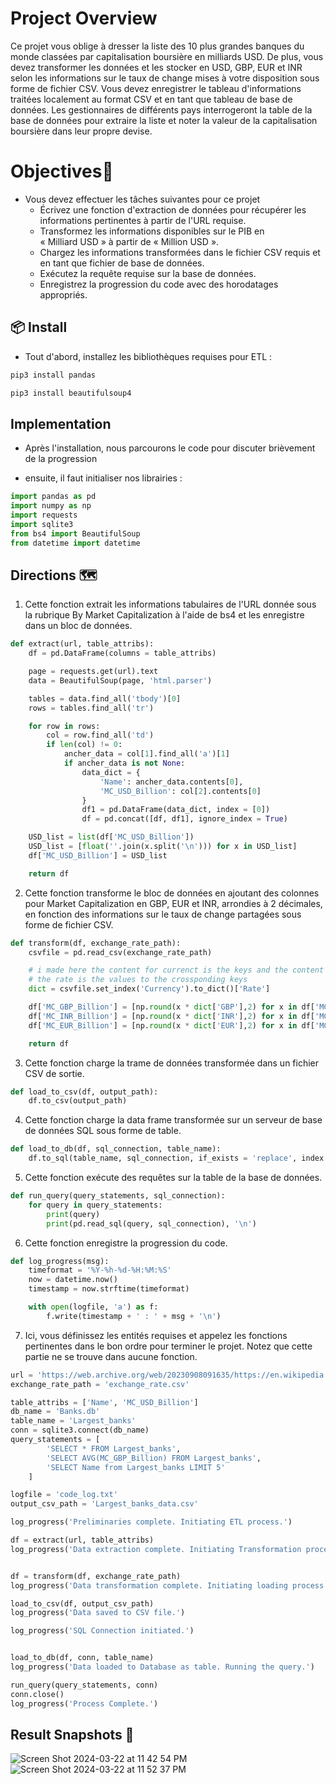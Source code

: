 # Project Overview 
Ce projet vous oblige à dresser la liste des 10 plus grandes banques du monde classées par capitalisation boursière en milliards USD. De plus, vous devez transformer les données et les stocker en USD, GBP, EUR et INR selon les informations sur le taux de change mises à votre disposition sous forme de fichier CSV. Vous devez enregistrer le tableau d'informations traitées localement au format CSV et en tant que tableau de base de données. Les gestionnaires de différents pays interrogeront la table de la base de données pour extraire la liste et noter la valeur de la capitalisation boursière dans leur propre devise.



# Objectives📝
* Vous devez effectuer les tâches suivantes pour ce projet
   - Écrivez une fonction d'extraction de données pour récupérer les informations pertinentes à partir de l'URL requise.
   - Transformez les informations disponibles sur le PIB en « Milliard USD » à partir de « Million USD ».
   - Chargez les informations transformées dans le fichier CSV requis et en tant que fichier de base de données.
   - Exécutez la requête requise sur la base de données.
   - Enregistrez la progression du code avec des horodatages appropriés.

## 📦 Install

- Tout d'abord, installez les bibliothèques requises pour ETL :

```bash
pip3 install pandas
```

```bash
pip3 install beautifulsoup4
```

## Implementation
- Après l'installation, nous parcourons le code pour discuter brièvement de la progression

- ensuite, il faut initialiser nos librairies :
```python
import pandas as pd 
import numpy as np 
import requests
import sqlite3
from bs4 import BeautifulSoup
from datetime import datetime
```  

## Directions 🗺
1. Cette fonction extrait les informations tabulaires de l'URL donnée sous la rubrique By Market Capitalization à l'aide de bs4 et les enregistre dans un bloc de données.
```python
def extract(url, table_attribs):
    df = pd.DataFrame(columns = table_attribs)

    page = requests.get(url).text
    data = BeautifulSoup(page, 'html.parser')

    tables = data.find_all('tbody')[0]
    rows = tables.find_all('tr')

    for row in rows:
        col = row.find_all('td')
        if len(col) != 0:
            ancher_data = col[1].find_all('a')[1]
            if ancher_data is not None:
                data_dict = {
                    'Name': ancher_data.contents[0],
                    'MC_USD_Billion': col[2].contents[0]
                }
                df1 = pd.DataFrame(data_dict, index = [0])
                df = pd.concat([df, df1], ignore_index = True)

    USD_list = list(df['MC_USD_Billion'])
    USD_list = [float(''.join(x.split('\n'))) for x in USD_list]
    df['MC_USD_Billion'] = USD_list

    return df
```

2. Cette fonction transforme le bloc de données en ajoutant des colonnes pour Market Capitalization en GBP, EUR et INR, arrondies à 2 décimales, en fonction des informations sur le taux de change partagées sous forme de fichier CSV.
```python
def transform(df, exchange_rate_path):
    csvfile = pd.read_csv(exchange_rate_path)

    # i made here the content for currenct is the keys and the content of 
    # the rate is the values to the crossponding keys
    dict = csvfile.set_index('Currency').to_dict()['Rate']

    df['MC_GBP_Billion'] = [np.round(x * dict['GBP'],2) for x in df['MC_USD_Billion']]
    df['MC_INR_Billion'] = [np.round(x * dict['INR'],2) for x in df['MC_USD_Billion']]
    df['MC_EUR_Billion'] = [np.round(x * dict['EUR'],2) for x in df['MC_USD_Billion']]

    return df
```

3. Cette fonction charge la trame de données transformée dans un fichier CSV de sortie.
```python
def load_to_csv(df, output_path):
    df.to_csv(output_path)
```

4. Cette fonction charge la data frame transformée sur un serveur de base de données SQL sous forme de table.
```python
def load_to_db(df, sql_connection, table_name):
    df.to_sql(table_name, sql_connection, if_exists = 'replace', index = False)
```

5. Cette fonction exécute des requêtes sur la table de la base de données.
```python
def run_query(query_statements, sql_connection):
    for query in query_statements:
        print(query)
        print(pd.read_sql(query, sql_connection), '\n')
```

6. Cette fonction enregistre la progression du code.
```python
def log_progress(msg):
    timeformat = '%Y-%h-%d-%H:%M:%S'
    now = datetime.now()
    timestamp = now.strftime(timeformat)

    with open(logfile, 'a') as f:
        f.write(timestamp + ' : ' + msg + '\n')
```

7. Ici, vous définissez les entités requises et appelez les fonctions pertinentes dans le bon ordre pour terminer le projet. Notez que cette partie ne se trouve dans aucune fonction.
```python
url = 'https://web.archive.org/web/20230908091635/https://en.wikipedia.org/wiki/List_of_largest_banks'
exchange_rate_path = 'exchange_rate.csv'

table_attribs = ['Name', 'MC_USD_Billion']
db_name = 'Banks.db'
table_name = 'Largest_banks'
conn = sqlite3.connect(db_name)
query_statements = [
        'SELECT * FROM Largest_banks',
        'SELECT AVG(MC_GBP_Billion) FROM Largest_banks',
        'SELECT Name from Largest_banks LIMIT 5'
    ]

logfile = 'code_log.txt'
output_csv_path = 'Largest_banks_data.csv'

log_progress('Preliminaries complete. Initiating ETL process.')

df = extract(url, table_attribs)
log_progress('Data extraction complete. Initiating Transformation process.')


df = transform(df, exchange_rate_path)
log_progress('Data transformation complete. Initiating loading process.')

load_to_csv(df, output_csv_path)
log_progress('Data saved to CSV file.')

log_progress('SQL Connection initiated.')


load_to_db(df, conn, table_name)
log_progress('Data loaded to Database as table. Running the query.')

run_query(query_statements, conn)
conn.close()
log_progress('Process Complete.')
```

## Result Snapshots 📸
![Screen Shot 2024-03-22 at 11 42 54 PM](https://private-user-images.githubusercontent.com/110859185/315985267-7e2f00d5-46c1-4e9e-9636-12f829e2a1a7.png?jwt=eyJhbGciOiJIUzI1NiIsInR5cCI6IkpXVCJ9.eyJpc3MiOiJnaXRodWIuY29tIiwiYXVkIjoicmF3LmdpdGh1YnVzZXJjb250ZW50LmNvbSIsImtleSI6ImtleTUiLCJleHAiOjE3MTIwOTI4NjYsIm5iZiI6MTcxMjA5MjU2NiwicGF0aCI6Ii8xMTA4NTkxODUvMzE1OTg1MjY3LTdlMmYwMGQ1LTQ2YzEtNGU5ZS05NjM2LTEyZjgyOWUyYTFhNy5wbmc_WC1BbXotQWxnb3JpdGhtPUFXUzQtSE1BQy1TSEEyNTYmWC1BbXotQ3JlZGVudGlhbD1BS0lBVkNPRFlMU0E1M1BRSzRaQSUyRjIwMjQwNDAyJTJGdXMtZWFzdC0xJTJGczMlMkZhd3M0X3JlcXVlc3QmWC1BbXotRGF0ZT0yMDI0MDQwMlQyMTE2MDZaJlgtQW16LUV4cGlyZXM9MzAwJlgtQW16LVNpZ25hdHVyZT0yYjVlYmRkNDQ5ZGM3YTI4M2QyZGNiYzMzMGVhZjljNzNiYThiMjQ1MDhiNmZjNGRjMmYwMDk5ODFmMjc5MWUxJlgtQW16LVNpZ25lZEhlYWRlcnM9aG9zdCZhY3Rvcl9pZD0wJmtleV9pZD0wJnJlcG9faWQ9MCJ9.5ks_z2L1rFqfyKOjHU_yWix0eF3i0mkcZEOBeO4gwUE)
![Screen Shot 2024-03-22 at 11 52 37 PM](https://private-user-images.githubusercontent.com/110859185/315986651-9f8e3618-86a5-4852-88dd-a73450574df0.png?jwt=eyJhbGciOiJIUzI1NiIsInR5cCI6IkpXVCJ9.eyJpc3MiOiJnaXRodWIuY29tIiwiYXVkIjoicmF3LmdpdGh1YnVzZXJjb250ZW50LmNvbSIsImtleSI6ImtleTUiLCJleHAiOjE3MTExMDYxMDIsIm5iZiI6MTcxMTEwNTgwMiwicGF0aCI6Ii8xMTA4NTkxODUvMzE1OTg2NjUxLTlmOGUzNjE4LTg2YTUtNDg1Mi04OGRkLWE3MzQ1MDU3NGRmMC5wbmc_WC1BbXotQWxnb3JpdGhtPUFXUzQtSE1BQy1TSEEyNTYmWC1BbXotQ3JlZGVudGlhbD1BS0lBVkNPRFlMU0E1M1BRSzRaQSUyRjIwMjQwMzIyJTJGdXMtZWFzdC0xJTJGczMlMkZhd3M0X3JlcXVlc3QmWC1BbXotRGF0ZT0yMDI0MDMyMlQxMTEwMDJaJlgtQW16LUV4cGlyZXM9MzAwJlgtQW16LVNpZ25hdHVyZT0wM2QzMzMzM2E4ZjA3OTM5ZjYxNTdhMmZhNTgzYjIyOTFjN2NjNjhmZjk4YjU2YWI4ZTE2ZDQxMDViODNlOWMxJlgtQW16LVNpZ25lZEhlYWRlcnM9aG9zdCZhY3Rvcl9pZD0wJmtleV9pZD0wJnJlcG9faWQ9MCJ9.ZCGHUR_OswVqKvpwRkGlKT85rxyhU2aN0LKhqT5HwEQ)















